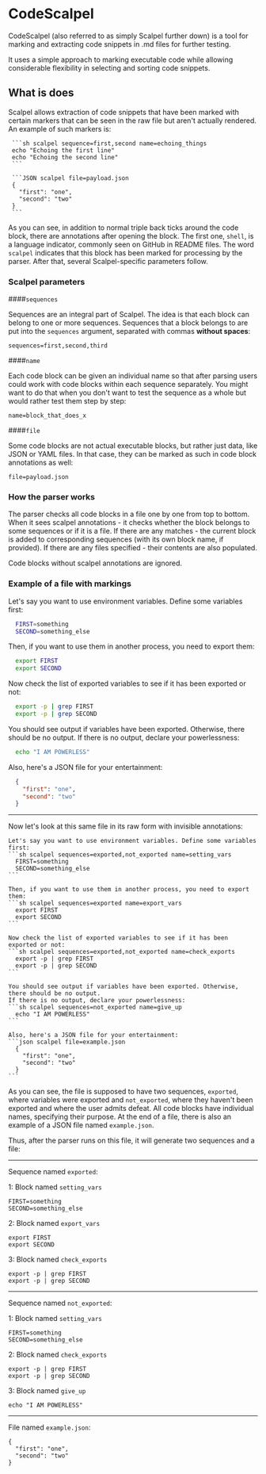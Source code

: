 # CodeScalpel

CodeScalpel (also referred to as simply Scalpel further down) is a tool for marking and extracting code snippets in .md files for further testing.

It uses a simple approach to marking executable code while allowing considerable flexibility in selecting and sorting code snippets.

## What is does

Scalpel allows extraction of code snippets that have been marked with certain markers that can be seen in the raw file but aren't actually rendered. 
An example of such markers is:
```
 ```sh scalpel sequence=first,second name=echoing_things
 echo "Echoing the first line"
 echo "Echoing the second line"
 ```
```
```
 ```JSON scalpel file=payload.json
 {
   "first": "one",
   "second": "two"
 }
 ```
```
As you can see, in addition to normal triple back ticks around the code block, there are annotations after opening the block. 
The first one, `shell`, is a language indicator, commonly seen on GitHub in README files. 
The word `scalpel` indicates that this block has been marked for processing by the parser. 
After that, several Scalpel-specific parameters follow.

### Scalpel parameters

####`sequences`

Sequences are an integral part of Scalpel. The idea is that each block can belong to one or more sequences. 
Sequences that a block belongs to are put into the `sequences` argument, separated with commas **without spaces**:

`sequences=first,second,third`

####`name`

Each code block can be given an individual name so that after parsing users could work with code blocks within each sequence separately.
You might want to do that when you don't want to test the sequence as a whole but would rather test them step by step:

`name=block_that_does_x`

####`file`

Some code blocks are not actual executable blocks, but rather just data, like JSON or YAML files. 
In that case, they can be marked as such in code block annotations as well:

`file=payload.json` 


### How the parser works

The parser checks all code blocks in a file one by one from top to bottom.
When it sees scalpel annotations - it checks whether the block belongs to some sequences or if it is a file.
If there are any matches - the current block is added to corresponding sequences (with its own block name, if provided).
If there are any files specified - their contents are also populated.

Code blocks without scalpel annotations are ignored.

### Example of a file with markings

Let's say you want to use environment variables. Define some variables first:
```sh scalpel sequences=exported,not_exported name=setting_vars
  FIRST=something
  SECOND=something_else
```

Then, if you want to use them in another process, you need to export them:
```sh scalpel sequences=exported name=export_vars
  export FIRST
  export SECOND
```

Now check the list of exported variables to see if it has been exported or not:
```sh scalpel sequences=exported,not_exported name=check_exports
  export -p | grep FIRST
  export -p | grep SECOND
```

You should see output if variables have been exported. Otherwise, there should be no output.
If there is no output, declare your powerlessness:
```sh scalpel sequences=not_exported name=give_up
  echo "I AM POWERLESS"
```

Also, here's a JSON file for your entertainment:
```json file=example.json
  {
    "first": "one",
    "second": "two"
  }
```

---
Now let's look at this same file in its raw form with invisible annotations:

````
Let's say you want to use environment variables. Define some variables first:
```sh scalpel sequences=exported,not_exported name=setting_vars
  FIRST=something
  SECOND=something_else
```

Then, if you want to use them in another process, you need to export them:
```sh scalpel sequences=exported name=export_vars
  export FIRST
  export SECOND
```

Now check the list of exported variables to see if it has been exported or not:
```sh scalpel sequences=exported,not_exported name=check_exports
  export -p | grep FIRST
  export -p | grep SECOND
```

You should see output if variables have been exported. Otherwise, there should be no output.
If there is no output, declare your powerlessness:
```sh scalpel sequences=not_exported name=give_up
  echo "I AM POWERLESS"
```

Also, here's a JSON file for your entertainment:
```json scalpel file=example.json
  {
    "first": "one",
    "second": "two"
  }
```
````

As you can see, the file is supposed to have two sequences, `exported`, where variables were exported 
and `not_exported`, where they haven't been exported and where the user admits defeat. 
All code blocks have individual names, specifying their purpose.
At the end of a file, there is also an example of a JSON file named `example.json`. 

Thus, after the parser runs on this file, it will generate two sequences and a file:

---
Sequence named `exported`:

1: Block named `setting_vars`
```
FIRST=something
SECOND=something_else
```
2: Block named `export_vars`
```
export FIRST
export SECOND
```
3: Block named `check_exports`
```
export -p | grep FIRST
export -p | grep SECOND
```
---
Sequence named `not_exported`:

1: Block named `setting_vars`
```
FIRST=something
SECOND=something_else
```
2: Block named `check_exports`
```
export -p | grep FIRST
export -p | grep SECOND
```
3: Block named `give_up`
```
echo "I AM POWERLESS"
```
---
File named `example.json`:
```
{
  "first": "one",
  "second": "two"
}
```

